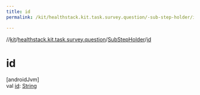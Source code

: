 ```yaml
---
title: id
permalink: /kit/healthstack.kit.task.survey.question/-sub-step-holder/id.html

---
```

//[kit](/kit.html)/[healthstack.kit.task.survey.question](../index.html)/[SubStepHolder](index.html)/[id](id.html)



# id



[androidJvm]\
val [id](id.html): [String](https://kotlinlang.org/api/latest/jvm/stdlib/kotlin/-string/index.html)




